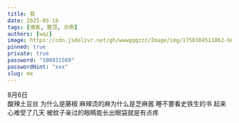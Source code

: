 ```yaml
---
title: 我
date: 2025-05-18
tags: [博客, 置顶, 示例]
authors: [wqz]
image: https://cdn.jsdelivr.net/gh/wwwqqqzzz/Image/img/1750104511862-b6d0ff2b64137536e1a2aacb4f6c53fa.gif
pinned: true
private: true
password: "100931569"
passwordHint: "xxx"
slug: me
---
```

<div className="time-divider">
  <span className="time-marker"> 8月6日</span>
</div>
酸辣土豆丝 为什么是藤椒
麻辣烫的麻为什么是芝麻酱
睡不要看史铁生的书 起来心难受了几天
被蚊子亲过的眼睛能长出眼袋就是有点疼